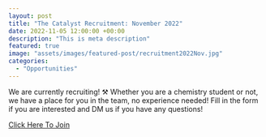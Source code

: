 ```yaml
---
layout: post
title: "The Catalyst Recruitment: November 2022"
date: 2022-11-05 12:00:00 +00:00
description: "This is meta description"
featured: true
image: "assets/images/featured-post/recruitment2022Nov.jpg"
categories: 
  - "Opportunities"
---
```



We are currently recruiting! ⚒ 
Whether you are a chemistry student or not, we have a place for you in the team, no experience needed! 
Fill in the form  if you are interested and DM us if you have any questions!

[Click Here To Join](https://docs.google.com/forms/d/e/1FAIpQLSeCqwMHpv3vmbPllXd2LplVs_FP-hYwZtPW9y_lHxE3trogSA/viewform?usp=send_form)